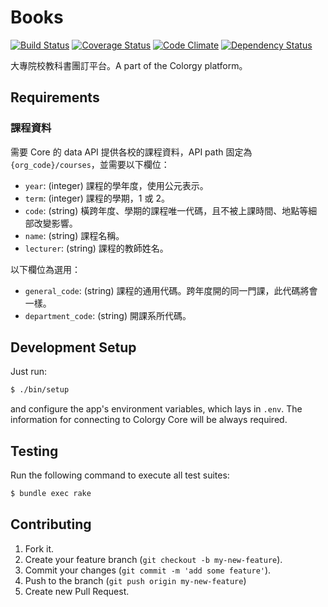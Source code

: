 Books
=======

[![Build Status](https://img.shields.io/travis/colorgy/Books/master.svg?style=flat)](https://travis-ci.org/colorgy/Books)
[![Coverage Status](https://img.shields.io/coveralls/colorgy/Books/master.svg?style=flat)](https://coveralls.io/r/colorgy/Books?branch=master)
[![Code Climate](https://img.shields.io/codeclimate/github/colorgy/Books.svg?style=flat)](https://codeclimate.com/github/colorgy/Books)
[![Dependency Status](https://img.shields.io/gemnasium/colorgy/Books.svg?style=flat)](https://gemnasium.com/colorgy/Books)

大專院校教科書團訂平台。A part of the Colorgy platform。


## Requirements

### 課程資料

需要 Core 的 data API 提供各校的課程資料，API path 固定為 `{org_code}/courses`，並需要以下欄位：

- `year`: (integer) 課程的學年度，使用公元表示。
- `term`: (integer) 課程的學期，1 或 2。
- `code`: (string) 橫跨年度、學期的課程唯一代碼，且不被上課時間、地點等細部改變影響。
- `name`: (string) 課程名稱。
- `lecturer`: (string) 課程的教師姓名。

以下欄位為選用：

- `general_code`: (string) 課程的通用代碼。跨年度開的同一門課，此代碼將會一樣。
- `department_code`: (string) 開課系所代碼。


## Development Setup

Just run:

```bash
$ ./bin/setup
```

and configure the app's environment variables, which lays in `.env`. The information for connecting to Colorgy Core will be always required.


## Testing

Run the following command to execute all test suites:

```bash
$ bundle exec rake

```


## Contributing

1. Fork it.
2. Create your feature branch (`git checkout -b my-new-feature`).
3. Commit your changes (`git commit -m 'add some feature'`).
4. Push to the branch (`git push origin my-new-feature`)
5. Create new Pull Request.
